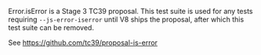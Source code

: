 Error.isError is a Stage 3 TC39 proposal. This test suite is used for any
tests requiring `--js-error-iserror` until V8 ships the proposal, after which
this test suite can be removed.

See https://github.com/tc39/proposal-is-error
